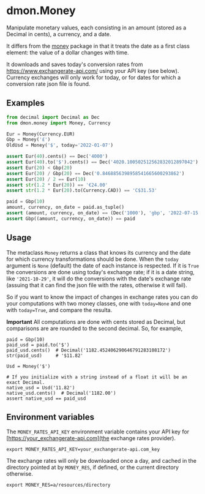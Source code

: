 # dmon.Money

Manipulate monetary values, each consisting in an amount (stored as a Decimal in cents), a currency, and a date.

It differs from the [money](https://pypi.org/project/money/) package in that it treats the date as a first class element: the value of a dollar changes with time.

It downloads and saves today's conversion rates from https://www.exchangerate-api.com/ using your API key (see below).  Currency exchanges will only work for today, or for dates for which a conversion rate json file is found.

## Examples

```python
from decimal import Decimal as Dec
from dmon.money import Money, Currency

Eur = Money(Currency.EUR)
Gbp = Money('£')
OldUsd = Money('$', today='2022-01-07')

assert Eur(40).cents() == Dec('4000')
assert Eur(40).to('$').cents() == Dec('4020.100502512562832012897042')
assert Eur(20) < Gbp(20)
assert Eur(20) / Gbp(20) == Dec('0.8468856398958541665600293862')
assert Eur(20) / 2 == Eur(10)
assert str(1.2 * Eur(20)) == '€24.00'
assert str(1.2 * Eur(20).to(Currency.CAD)) == 'C$31.53'

paid = Gbp(10)
amount, currency, on_date = paid.as_tuple()
assert (amount, currency, on_date) == (Dec('1000'), 'gbp', '2022-07-15')
assert Gbp((amount, currency, on_date)) == paid
```

## Usage

The metaclass `Money` returns a class that knows its currency and the date for which currency transformations should be done.  When the `today` argument is `None` (default) the date of each instance is respected.  If it is `True` the conversions are done using today's exchange rate; if it is a date string, like `'2021-10-29'`, it will do the conversions with the date's exchange rate (assuing that it can find the json file with the rates, otherwise it will fail).

So if you want to know the impact of changes in exchange rates you can do your computations with two money classes, one with `today=None` and one with `today=True`, and compare the resulta.

**Important** All computations are done with cents stored as Decimal, but comparisons are are rounded to the second decimal.  So, for example,

```
paid = Gbp(10)
paid_usd = paid.to('$')
paid_usd.cents()  # Decimal('1182.452406290646791283108172')
str(paid_usd)     # '$11.82'

Usd = Money('$')

# If you initialize with a string instead of a float it will be an exact Decimal.
native_usd = Usd('11.82')
native_usd.cents()  # Decimal('1182.00')
assert native_usd == paid_usd
```

## Environment variables

The `MONEY_RATES_API_KEY` environment variable contains your API key for [https://your_exchangerate-api.com](the exchange rates provider).

`export MONEY_RATES_API_KEY=your_exchangerate-api.com_key`

The exchange rates will only be downloaded once a day, and cached in the directory pointed at by `MONEY_RES`, if defined, or the current directory otherwise.

`export MONEY_RES=a/resources/directory`
